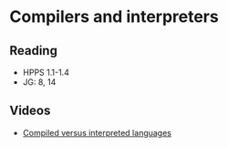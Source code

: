 # Compilers and interpreters

## Reading

* HPPS 1.1-1.4
* JG: 8, 14

## Videos

* [Compiled versus interpreted languages](https://sid.erda.dk/share_redirect/f8RgVGzlET/compiled-interpreted-tombstone.mp4)

